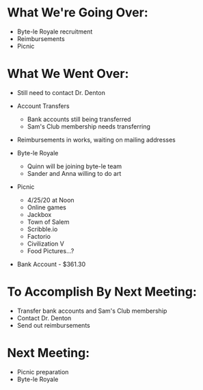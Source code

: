 # What We're Going Over:- Byte-le Royale recruitment- Reimbursements- Picnic# What We Went Over:  - Still need to contact Dr. Denton - Account Transfers		- Bank accounts still being transferred	- Sam's Club membership needs transferring- Reimbursements in works, waiting on mailing addresses- Byte-le Royale	- Quinn will be joining byte-le team 	- Sander and Anna willing to do art- Picnic	- 4/25/20 at Noon	- Online games	- Jackbox 	- Town of Salem	- Scribble.io	- Factorio	- Civilization V	- Food Pictures...?- Bank Account - $361.30# To Accomplish By Next Meeting:  - Transfer bank accounts and Sam's Club membership- Contact Dr. Denton- Send out reimbursements# Next Meeting:- Picnic preparation- Byte-le Royale